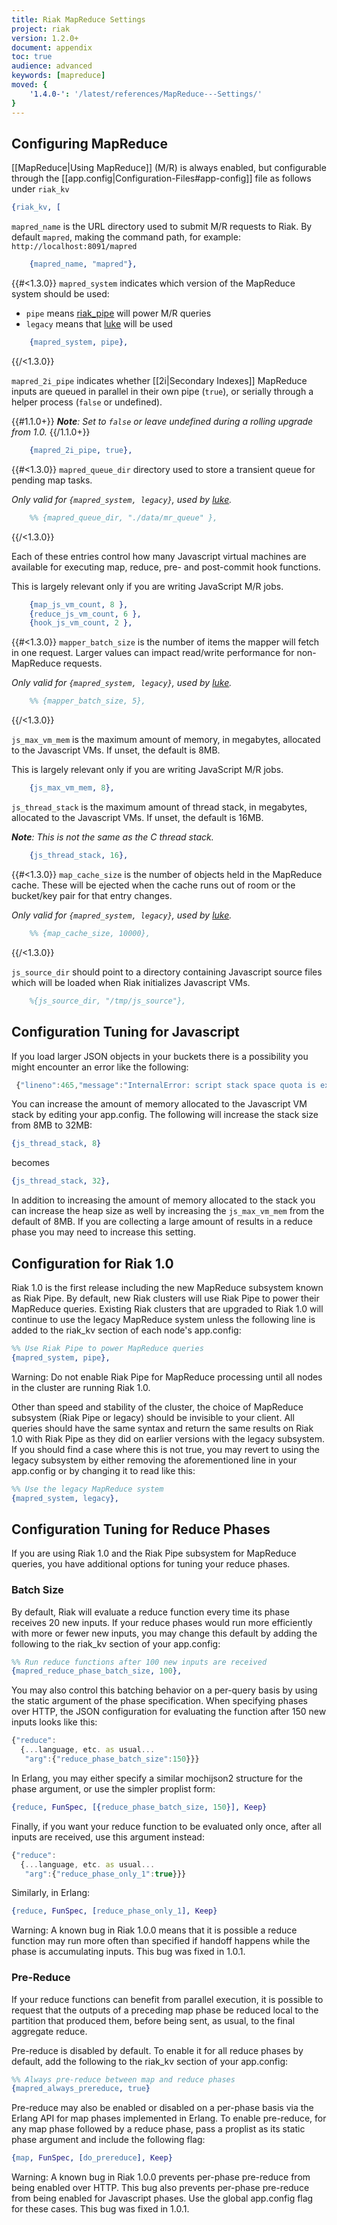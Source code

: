 ```yaml
---
title: Riak MapReduce Settings
project: riak
version: 1.2.0+
document: appendix
toc: true
audience: advanced
keywords: [mapreduce]
moved: {
    '1.4.0-': '/latest/references/MapReduce---Settings/'
}
---
```


## Configuring MapReduce

[[MapReduce|Using MapReduce]] \(M/R) is always enabled, but configurable through the [[app.config|Configuration-Files#app-config]] file as follows under `riak_kv`

```erlang
{riak_kv, [
```

`mapred_name` is the URL directory used to submit M/R requests to Riak. By default `mapred`, making the command path, for example: `http://localhost:8091/mapred`

```erlang
    {mapred_name, "mapred"},
```

{{#<1.3.0}}
`mapred_system` indicates which version of the MapReduce system should be used:

* `pipe` means [riak_pipe](https://github.com/basho/riak_pipe) will power M/R queries
* `legacy` means that [luke](https://github.com/basho/luke) will be used

```erlang
    {mapred_system, pipe},
```
{{/<1.3.0}}

`mapred_2i_pipe` indicates whether [[2i|Secondary Indexes]] MapReduce inputs
are queued in parallel in their own pipe (`true`), or serially through a helper
process (`false` or undefined).

{{#1.1.0+}}
_**Note**: Set to `false` or leave undefined during a rolling upgrade from 1.0._
{{/1.1.0+}}

```erlang
    {mapred_2i_pipe, true},
```

{{#<1.3.0}}
`mapred_queue_dir` directory used to store a transient queue for pending map
tasks.

_Only valid for `{mapred_system, legacy}`, used by [luke](https://github.com/basho/luke)._

```erlang
    %% {mapred_queue_dir, "./data/mr_queue" },
```
{{/<1.3.0}}

Each of these entries control how many Javascript virtual machines
are available for executing map, reduce, pre- and post-commit hook
functions.

This is largely relevant only if you are writing JavaScript M/R jobs.

```erlang
    {map_js_vm_count, 8 },
    {reduce_js_vm_count, 6 },
    {hook_js_vm_count, 2 },
```

{{#<1.3.0}}
`mapper_batch_size` is the number of items the mapper will fetch in one
request. Larger values can impact read/write performance for non-MapReduce
requests.

_Only valid for `{mapred_system, legacy}`, used by [luke](https://github.com/basho/luke)._

```erlang
    %% {mapper_batch_size, 5},
```
{{/<1.3.0}}

`js_max_vm_mem` is the maximum amount of memory, in megabytes, allocated to
the Javascript VMs. If unset, the default is 8MB.

This is largely relevant only if you are writing JavaScript M/R jobs.

```erlang
    {js_max_vm_mem, 8},
```

`js_thread_stack` is the maximum amount of thread stack, in megabytes,
allocated to the Javascript VMs. If unset, the default is 16MB.

_**Note**: This is not the same as the C thread stack._

```erlang
    {js_thread_stack, 16},
```

{{#<1.3.0}}
`map_cache_size` is the number of objects held in the MapReduce cache.
These will be ejected when the cache runs out of room or the bucket/key
pair for that entry changes.

_Only valid for `{mapred_system, legacy}`, used by [luke](https://github.com/basho/luke)._

```erlang
    %% {map_cache_size, 10000},
```
{{/<1.3.0}}

`js_source_dir` should point to a directory containing Javascript source
files which will be loaded when Riak initializes Javascript VMs.

```erlang
    %{js_source_dir, "/tmp/js_source"},
```

<!-- TODO: Pulled from MapReduce-Implementation.md -->

## Configuration Tuning for Javascript

If you load larger JSON objects in your buckets there is a possibility you might encounter an error like the following:

```javascript
 {"lineno":465,"message":"InternalError: script stack space quota is exhausted","source":"unknown"}
```


You can increase the amount of memory allocated to the Javascript VM stack by editing your app.config. The following will increase the stack size from 8MB to 32MB:

```erlang
{js_thread_stack, 8}
```

becomes

```erlang
{js_thread_stack, 32},
```

In addition to increasing the amount of memory allocated to the stack you can increase the heap size as well by increasing the `js_max_vm_mem` from the default of 8MB. If you are collecting a large amount of results in a reduce phase you may need to increase this setting.

## Configuration for Riak 1.0

Riak 1.0 is the first release including the new MapReduce subsystem known as Riak Pipe.  By default, new Riak clusters will use Riak Pipe to power their MapReduce queries.  Existing Riak clusters that are upgraded to Riak 1.0 will continue to use the legacy MapReduce system unless the following line is added to the riak_kv section of each node's app.config:

```erlang
%% Use Riak Pipe to power MapReduce queries
{mapred_system, pipe},
```

<div class="note">Warning: Do not enable Riak Pipe for MapReduce processing until all nodes in the cluster are running Riak 1.0.</div>

Other than speed and stability of the cluster, the choice of MapReduce subsystem (Riak Pipe or legacy) should be invisible to your client.  All queries should have the same syntax and return the same results on Riak 1.0 with Riak Pipe as they did on earlier versions with the legacy subsystem.  If you should find a case where this is not true, you may revert to using the legacy subsystem by either removing the aforementioned line in your app.config or by changing it to read like this:

```erlang
%% Use the legacy MapReduce system
{mapred_system, legacy},
```

## Configuration Tuning for Reduce Phases

If you are using Riak 1.0 and the Riak Pipe subsystem for MapReduce queries, you have additional options for tuning your reduce phases.

### Batch Size

By default, Riak will evaluate a reduce function every time its phase receives 20 new inputs.  If your reduce phases would run more efficiently with more or fewer new inputs, you may change this default by adding the following to the riak_kv section of your app.config:

```erlang
%% Run reduce functions after 100 new inputs are received
{mapred_reduce_phase_batch_size, 100},
```

You may also control this batching behavior on a per-query basis by using the static argument of the phase specification.  When specifying phases over HTTP, the JSON configuration for evaluating the function after 150 new inputs looks like this:

```javascript
{"reduce":
  {...language, etc. as usual...
   "arg":{"reduce_phase_batch_size":150}}}
```

In Erlang, you may either specify a similar mochijson2 structure for the phase argument, or use the simpler proplist form:

```erlang
{reduce, FunSpec, [{reduce_phase_batch_size, 150}], Keep}
```

Finally, if you want your reduce function to be evaluated only once, after all inputs are received, use this argument instead:

```javascript
{"reduce":
  {...language, etc. as usual...
   "arg":{"reduce_phase_only_1":true}}}
```

Similarly, in Erlang:

```erlang
{reduce, FunSpec, [reduce_phase_only_1], Keep}
```

<div class="note">Warning: A known bug in Riak 1.0.0 means that it is possible a reduce function may run more often than specified if handoff happens while the phase is accumulating inputs.  This bug was fixed in 1.0.1.</div>

### Pre-Reduce

If your reduce functions can benefit from parallel execution, it is possible to request that the outputs of a preceding map phase be reduced local to the partition that produced them, before being sent, as usual, to the final aggregate reduce.

Pre-reduce is disabled by default.  To enable it for all reduce phases by default, add the following to the riak_kv section of your app.config:

```erlang
%% Always pre-reduce between map and reduce phases
{mapred_always_prereduce, true}
```

Pre-reduce may also be enabled or disabled on a per-phase basis via the Erlang API for map phases implemented in Erlang.  To enable pre-reduce, for any map phase followed by a reduce phase, pass a proplist as its static phase argument and include the following flag:

```erlang
{map, FunSpec, [do_prereduce], Keep}
```

<div class="note">Warning: A known bug in Riak 1.0.0 prevents per-phase pre-reduce from being enabled over HTTP.  This bug also prevents per-phase pre-reduce from being enabled for Javascript phases.  Use the global app.config flag for these cases. This bug was fixed in 1.0.1.</div>
